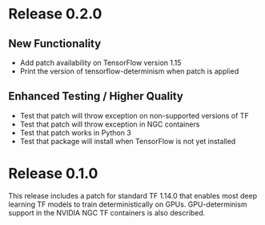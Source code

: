 # Release 0.2.0

## New Functionality

* Add patch availability on TensorFlow version 1.15
* Print the version of tensorflow-determinism when patch is applied

## Enhanced Testing / Higher Quality

* Test that patch will throw exception on non-supported versions of TF
* Test that patch will throw exception in NGC containers
* Test that patch works in Python 3
* Test that package will install when TensorFlow is not yet installed

# Release 0.1.0

This release includes a patch for standard TF 1.14.0 that enables most deep
learning TF models to train deterministically on GPUs. GPU-determinism support
in the NVIDIA NGC TF containers is also described.
